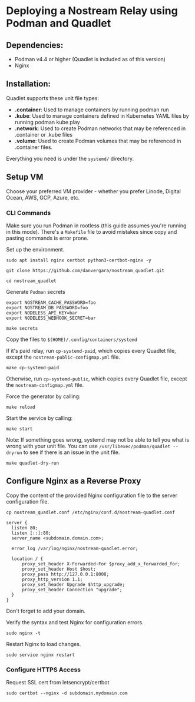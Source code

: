 Deploying a Nostream Relay using Podman and Quadlet
==========

## Dependencies:

* Podman v4.4 or higher (Quadlet is included as of this version)
* Nginx

## Installation:

Quadlet supports these unit file types:

* **.container**: Used to manage containers by running podman run
* **.kube**: Used to manage containers defined in Kubernetes YAML files by running podman kube play
* **.network**: Used to create Podman networks that may be referenced in .container or .kube files
* **.volume**: Used to create Podman volumes that may be referenced in .container files.

Everything you need is under the `systemd/` directory.

## Setup VM
Choose your preferred VM provider - whether you prefer Linode, Digital Ocean, AWS, GCP, Azure, etc.

### CLI Commands

Make sure you run Podman in rootless (this guide assumes you're running in this mode).
There's a `Makefile` file to avoid mistakes since copy and pasting commands is error prone.

Set up the environment.

```
sudo apt install nginx certbot python3-certbot-nginx -y

git clone https://github.com/danvergara/nostream_quadlet.git

cd nostream_quadlet
```

Generate `Podman` secrets

```
export NOSTREAM_CACHE_PASSWORD=foo
export NOSTREAM_DB_PASSWORD=foo
export NODELESS_API_KEY=bar
export NODELESS_WEBHOOK_SECRET=bar

make secrets
```

Copy the files to `$(HOME)/.config/containers/systemd ` 

If it's paid relay, run `cp-systemd-paid`, which copies every Quadlet file, except the
`nostream-public-configmap.yml` file.

```
make cp-systemd-paid
```

Otherwise, run `cp-systemd-public`, which copies every Quadlet file, except the `nostream-configmap.yml` file.

Force the generator by calling:

```
make reload
```

Start the service by calling:

```
make start
```

Note: If something goes wrong, systemd may not be able to tell you what is wrong with your unit file. You can use `/usr/libexec/podman/quadlet --dryrun` to see if there is an issue in the unit file.

```
make quadlet-dry-run
```

## Configure Nginx as a Reverse Proxy

Copy the content of the provided Nginx configuration file to the server configuration file.

```
cp nostream_quadlet.conf /etc/nginx/conf.d/nostream-quadlet.conf
```

```
server {
  listen 80;
  listen [::]:80;
  server_name <subdomain.domain.com>;

  error_log /var/log/nginx/nostream-quadlet.error;

  location / {
      proxy_set_header X-Forwarded-For $proxy_add_x_forwarded_for;
      proxy_set_header Host $host;
      proxy_pass http://127.0.0.1:8008;
      proxy_http_version 1.1;
      proxy_set_header Upgrade $http_upgrade;
      proxy_set_header Connection "upgrade";
  }
}
```
Don't forget to add your domain.

Verify the syntax and test Nginx for configuration errors.

```
sudo nginx -t
```

Restart Nginx to load changes.

```
sudo service nginx restart
```

### Configure HTTPS Access

Request SSL cert from letsencrypt/certbot
```
sudo certbot --nginx -d subdomain.mydomain.com
```
